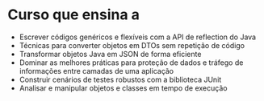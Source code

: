 # Curso que ensina a 
- Escrever códigos genéricos e flexíveis com a API de reflection do Java
- Técnicas para converter objetos em DTOs sem repetição de código
- Transformar objetos Java em JSON de forma eficiente
- Dominar as melhores práticas para proteção de dados e tráfego de informações entre camadas de uma aplicação
- Construir cenários de testes robustos com a biblioteca JUnit
- Analisar e manipular objetos e classes em tempo de execução

